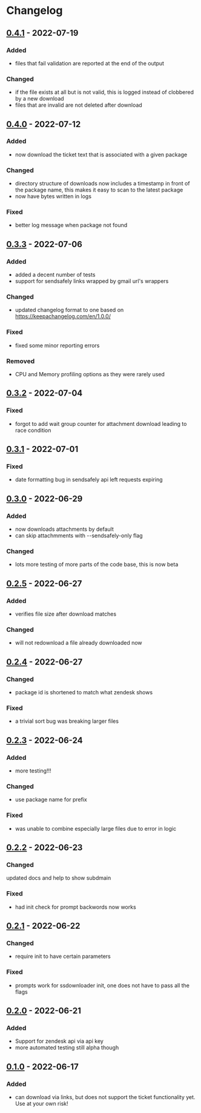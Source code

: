 # Changelog

## [0.4.1] - 2022-07-19
### Added
- files that fail validation are reported at the end of the output
### Changed
- if the file exists at all but is not valid, this is logged instead of clobbered by a new download
- files that are invalid are not deleted after download

## [0.4.0] - 2022-07-12
### Added
- now download the ticket text that is associated with a given package
### Changed
- directory structure of downloads now includes a timestamp in front of the package name, this makes it easy to scan to the latest package
- now have bytes written in logs
### Fixed
- better log message when package not found

## [0.3.3] - 2022-07-06
### Added
- added a decent number of tests
- support for sendsafely links wrapped by gmail url's wrappers
### Changed
- updated changelog format to one based on https://keepachangelog.com/en/1.0.0/
### Fixed
- fixed some minor reporting errors
### Removed
- CPU and Memory profiling options as they were rarely used

## [0.3.2] - 2022-07-04
### Fixed
- forgot to add wait group counter for attachment download leading to race condition

## [0.3.1] - 2022-07-01
### Fixed
- date formatting bug in sendsafely api left requests expiring

## [0.3.0] - 2022-06-29
### Added
- now downloads attachments by default
- can skip attachmments with --sendsafely-only flag
### Changed
- lots more testing of more parts of the code base, this is now beta

## [0.2.5] - 2022-06-27
### Added
- verifies file size after download matches
### Changed
- will not redownload a file already downloaded now

## [0.2.4] - 2022-06-27
### Changed
- package id is shortened to match what zendesk shows
### Fixed
- a trivial sort bug was breaking larger files

## [0.2.3] - 2022-06-24
### Added
- more testing!!!
### Changed
- use package name for prefix
### Fixed
- was unable to combine especially large files due to error in logic

## [0.2.2] - 2022-06-23
### Changed
 updated docs and help to show subdmain
### Fixed
- had init check for prompt backwords now works

## [0.2.1] - 2022-06-22
### Changed
- require init to have certain parameters
### Fixed
- prompts work for ssdownloader init, one does not have to pass all the flags

## [0.2.0] - 2022-06-21
### Added
- Support for zendesk api via api key
- more automated testing still alpha though

## [0.1.0] - 2022-06-17
### Added
- can download via links, but does not support the ticket functionality yet. Use at your own risk!

[0.4.1]: https://github.com/rsvihladremio/ssdownloader/compare/v0.4.0...v0.4.1
[0.4.0]: https://github.com/rsvihladremio/ssdownloader/compare/v0.3.3...v0.4.0
[0.3.3]: https://github.com/rsvihladremio/ssdownloader/compare/v0.3.2...v0.3.3
[0.3.2]: https://github.com/rsvihladremio/ssdownloader/compare/v0.3.1...v0.3.2
[0.3.1]: https://github.com/rsvihladremio/ssdownloader/compare/v0.3.0...v0.3.1
[0.3.0]: https://github.com/rsvihladremio/ssdownloader/compare/v0.2.5...v0.3.0
[0.2.5]: https://github.com/rsvihladremio/ssdownloader/compare/v0.2.4...v0.2.5
[0.2.4]: https://github.com/rsvihladremio/ssdownloader/compare/v0.2.3...v0.2.4
[0.2.3]: https://github.com/rsvihladremio/ssdownloader/compare/v0.2.2...v0.2.3
[0.2.2]: https://github.com/rsvihladremio/ssdownloader/compare/v0.2.1...v0.2.2
[0.2.1]: https://github.com/rsvihladremio/ssdownloader/compare/v0.2.0...v0.2.1
[0.2.0]: https://github.com/rsvihladremio/ssdownloader/compare/v0.1.0...v0.2.0
[0.1.0]: https://github.com/rsvihladremio/ssdownloader/releases/tag/v0.1.0
